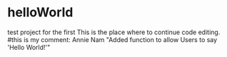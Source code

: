 # helloWorld
test project for the first 
This is the place where to continue code editing.
#this is my comment: Annie Nam
"Added function to allow Users to say 'Hello World!'"
